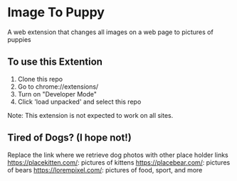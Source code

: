 # Image To Puppy
A web extension that changes all images on a web page to pictures of puppies

## To use this Extention
1. Clone this repo
2. Go to chrome://extensions/
3. Turn on "Developer Mode"
4. Click 'load unpacked' and select this repo

Note: This extension is not expected to work on all sites.

## Tired of Dogs? (I hope not!)
Replace the link where we retrieve dog photos with other place holder links
https://placekitten.com/: pictures of kittens
https://placebear.com/: pictures of bears
https://lorempixel.com/: pictures of food, sport, and more
